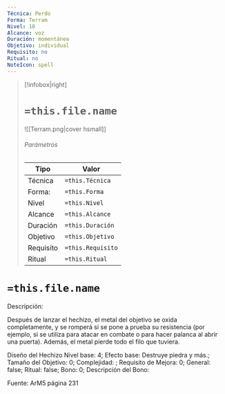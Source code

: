 ```yaml
---
Técnica: Perdo
Forma: Terram
Nivel: 10
Alcance: voz 
Duración: momentánea  
Objetivo: individual
Requisito: no
Ritual: no
NoteIcon: spell
---
```


> [!infobox|right]
> # `=this.file.name`
> ![[Terram.png|cover hsmall]]
> ###### Parámetros
> Tipo |  Valor |
> ---|---|
> Técnica  | `=this.Técnica`  |
> Forma: | `=this.Forma`  |
> Nivel | `=this.Nivel`  |
> Alcance | `=this.Alcance` |
> Duración | `=this.Duración` |
> Objetivo | `=this.Objetivo` |
> Requisito | `=this.Requisito` |
> Ritual | `=this.Ritual` |

# `=this.file.name`
Descripción: <p>Después de lanzar el hechizo, el metal del objetivo se oxida completamente, y se romperá si se pone a prueba su resistencia (por ejemplo, si se utiliza para atacar en combate o para hacer palanca al abrir una puerta). Además, el metal pierde todo el filo que tuviera.</p>

Diseño del Hechizo
Nivel base: 4; Efecto base: Destruye piedra y más.;  Tamaño del Objetivo: 0; Complejidad: ; Requisito de Mejora: 0; General: false; Ritual: false; Bono: 0; Descripción del Bono: 

Fuente: ArM5 página 231